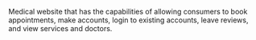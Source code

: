 Medical website that has the capabilities of allowing consumers to book appointments, make accounts, login to existing accounts, leave reviews, and view services and doctors.
